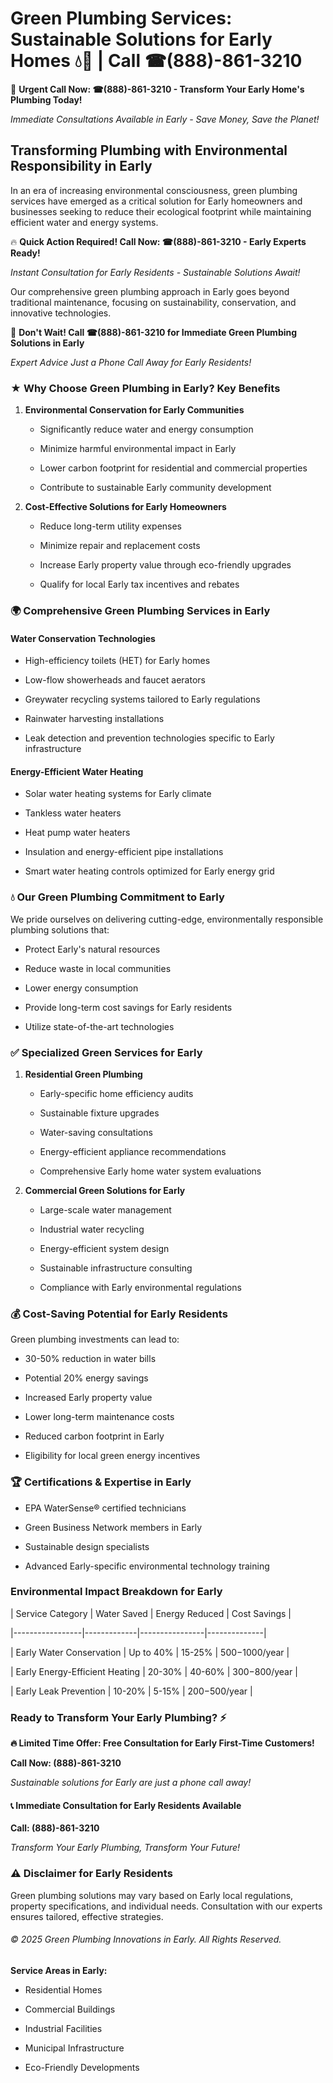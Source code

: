 # Green Plumbing Services: Sustainable Solutions for Early Homes 💧🌿 | Call ☎(888)-861-3210

🚨 **Urgent Call Now: ☎(888)-861-3210 - Transform Your Early Home's Plumbing Today!**
*Immediate Consultations Available in Early - Save Money, Save the Planet!*

## Transforming Plumbing with Environmental Responsibility in Early

In an era of increasing environmental consciousness, green plumbing services have emerged as a critical solution for Early homeowners and businesses seeking to reduce their ecological footprint while maintaining efficient water and energy systems. 

🔥 **Quick Action Required! Call Now: ☎(888)-861-3210 - Early Experts Ready!**
*Instant Consultation for Early Residents - Sustainable Solutions Await!*

Our comprehensive green plumbing approach in Early goes beyond traditional maintenance, focusing on sustainability, conservation, and innovative technologies.

🚨 **Don't Wait! Call ☎(888)-861-3210 for Immediate Green Plumbing Solutions in Early**
*Expert Advice Just a Phone Call Away for Early Residents!*

### ★ Why Choose Green Plumbing in Early? Key Benefits

1. **Environmental Conservation for Early Communities** 
   - Significantly reduce water and energy consumption
   - Minimize harmful environmental impact in Early
   - Lower carbon footprint for residential and commercial properties
   - Contribute to sustainable Early community development

2. **Cost-Effective Solutions for Early Homeowners** 
   - Reduce long-term utility expenses
   - Minimize repair and replacement costs
   - Increase Early property value through eco-friendly upgrades
   - Qualify for local Early tax incentives and rebates

### 🌍 Comprehensive Green Plumbing Services in Early

#### Water Conservation Technologies
- High-efficiency toilets (HET) for Early homes
- Low-flow showerheads and faucet aerators
- Greywater recycling systems tailored to Early regulations
- Rainwater harvesting installations
- Leak detection and prevention technologies specific to Early infrastructure

#### Energy-Efficient Water Heating
- Solar water heating systems for Early climate
- Tankless water heaters
- Heat pump water heaters
- Insulation and energy-efficient pipe installations
- Smart water heating controls optimized for Early energy grid

### 💧 Our Green Plumbing Commitment to Early

We pride ourselves on delivering cutting-edge, environmentally responsible plumbing solutions that:
- Protect Early's natural resources
- Reduce waste in local communities
- Lower energy consumption
- Provide long-term cost savings for Early residents
- Utilize state-of-the-art technologies

### ✅ Specialized Green Services for Early

1. **Residential Green Plumbing**
   - Early-specific home efficiency audits
   - Sustainable fixture upgrades
   - Water-saving consultations
   - Energy-efficient appliance recommendations
   - Comprehensive Early home water system evaluations

2. **Commercial Green Solutions for Early**
   - Large-scale water management
   - Industrial water recycling
   - Energy-efficient system design
   - Sustainable infrastructure consulting
   - Compliance with Early environmental regulations

### 💰 Cost-Saving Potential for Early Residents

Green plumbing investments can lead to:
- 30-50% reduction in water bills
- Potential 20% energy savings
- Increased Early property value
- Lower long-term maintenance costs
- Reduced carbon footprint in Early
- Eligibility for local green energy incentives

### 🏆 Certifications & Expertise in Early

- EPA WaterSense® certified technicians
- Green Business Network members in Early
- Sustainable design specialists
- Advanced Early-specific environmental technology training

### Environmental Impact Breakdown for Early

| Service Category | Water Saved | Energy Reduced | Cost Savings |
|-----------------|-------------|----------------|--------------|
| Early Water Conservation | Up to 40% | 15-25% | $500-$1000/year |
| Early Energy-Efficient Heating | 20-30% | 40-60% | $300-$800/year |
| Early Leak Prevention | 10-20% | 5-15% | $200-$500/year |

### Ready to Transform Your Early Plumbing? ⚡

**🔥 Limited Time Offer: Free Consultation for Early First-Time Customers!**

**Call Now: (888)-861-3210**
*Sustainable solutions for Early are just a phone call away!*

#### 📞 Immediate Consultation for Early Residents Available

**Call: (888)-861-3210**
*Transform Your Early Plumbing, Transform Your Future!*

### ⚠️ Disclaimer for Early Residents

Green plumbing solutions may vary based on Early local regulations, property specifications, and individual needs. Consultation with our experts ensures tailored, effective strategies.

###### © 2025 Green Plumbing Innovations in Early. All Rights Reserved.

**Service Areas in Early:** 
- Residential Homes
- Commercial Buildings
- Industrial Facilities
- Municipal Infrastructure
- Eco-Friendly Developments